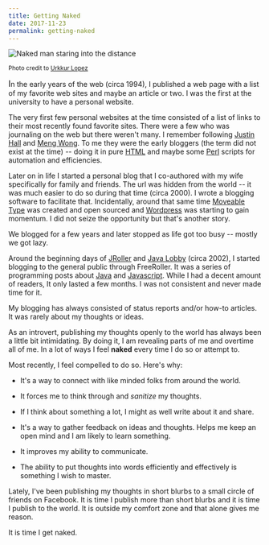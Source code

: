 ```yaml
---
title: Getting Naked
date: 2017-11-23
permalink: getting-naked
---
```


![Naked man staring into the distance](https://c1.staticflickr.com/3/2861/32378615514_db09aa5b12_c.jpg)

<small>Photo credit to [Urkkur Lopez](https://www.flickr.com/photos/68163375@N04/32378615514/sizes/l)</small>

<big>I</big>n the early years of the web (circa 1994), I published a web page with a list of my favorite web sites and maybe an article or two. I was the first at the university to have a personal website.

The very first few personal websites at the time consisted of a list of links to their most recently found favorite sites. There were a few who was journaling on the web but there weren't many. I remember following [Justin Hall](https://en.wikipedia.org/wiki/Justin_Hall)  and [Meng Wong](https://en.wikipedia.org/wiki/Meng_Weng_Wong). To me they were the early bloggers (the term did not exist at the time) -- doing it in pure [HTML](https://www.w3schools.com/html/html_intro.asp) and maybe some [Perl](https://www.perl.org/) scripts for automation and efficiencies.

Later on in life I started a personal blog that I co-authored with my wife specifically for family and friends. The url was hidden from the world -- it was much easier to do so during that time (circa 2000). I wrote a blogging software to facilitate that. Incidentally, around that same time [Moveable Type](https://www.movabletype.org) was created and open sourced and [Wordpress](https://wordpress.org) was starting to gain momentum. I did not seize the opportunity but that's another story.

 We blogged for a few years and later stopped as life got too busy -- mostly we got lazy.

Around the beginning days of [JRoller](https://en.wikipedia.org/wiki/Apache_Roller) and [Java Lobby](https://www.javalobby.org/about.jsp) (circa 2002), I started blogging to the general public through FreeRoller. It was a series of programming posts about [Java](https://java.com/en/download/faq/whatis_java.xml) and [Javascript](https://en.wikipedia.org/wiki/JavaScript). While I had a decent amount of readers, It only lasted a few months. I was not consistent and never made time for it.

My blogging has always consisted of status reports and/or how-to articles. It was rarely about my thoughts or ideas.

As an introvert, publishing my thoughts openly to the world has always been a little bit intimidating. By doing it, I am revealing parts of me and overtime all of me. In a lot of ways I feel **naked** every time I do so or attempt to.

Most recently, I feel compelled to do so. Here's why:

- It's a way to connect with like minded folks from around the world.

- It forces me to think through and _sanitize_ my thoughts.

- If I think about something a lot, I might as well write about it and share.

- It's a way to gather feedback on ideas and thoughts. Helps me keep an open mind and I am likely to learn something.

- It improves my ability to communicate.

- The ability to put thoughts into words efficiently and effectively is something I wish to master.

Lately, I've been publishing my thoughts in short blurbs to a small circle of friends on Facebook. It is time I publish more than short blurbs and it is time I publish to the world. It is outside my comfort zone and that alone gives me reason.

It is time I get naked.
